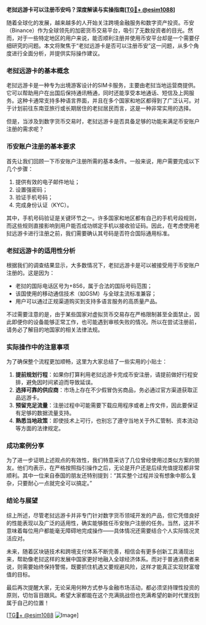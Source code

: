 **老挝远游卡可以注册币安吗？深度解读与实操指南[[TG💪+ @esim1088](https://t.me/s/esim1088)]**

随着全球化的发展，越来越多的人开始关注跨境金融服务和数字资产投资。币安（Binance）作为全球领先的加密货币交易平台，吸引了无数投资者的目光。然而，对于一些特定地区的用户来说，能否顺利注册并使用币安平台却是一个需要仔细研究的问题。本文将聚焦于“老挝远游卡是否可以注册币安”这一问题，从多个角度进行全面分析，并提供实际操作建议。

### 老挝远游卡的基本概念

老挝远游卡是一种专为出境游客设计的SIM卡服务，主要由老挝当地运营商提供。它可以帮助用户在出国后保持通讯畅通，同时还能享受本地通话、短信及上网服务。这种卡通常支持多种语言界面，并且在多个国家和地区都得到了广泛认可。对于计划前往东南亚旅行或长期居住的老挝居民而言，这是一种非常实用的选择。

但是，当涉及到数字货币交易时，老挝远游卡是否具备足够的功能来满足币安账户注册的需求呢？

### 币安账户注册的基本要求

首先让我们回顾一下币安账户注册所需的基本条件。一般来说，用户需要完成以下几个步骤：

1. 提供有效的电子邮件地址；
2. 设置强密码；
3. 验证手机号码；
4. 完成身份认证（KYC）。

其中，手机号码验证是关键环节之一。许多国家和地区都有自己的手机号段规则，而这些规则直接影响到用户能否成功绑定手机以接收验证码。因此，在考虑使用老挝远游卡进行注册之前，我们需要确认其号码是否符合国际通用标准。

### 老挝远游卡的适用性分析

根据我们的调查结果显示，大多数情况下，老挝远游卡是可以被接受用于币安账户注册的。这是因为：
- 老挝的国际电话区号为+856，属于合法的国际号码范围；
- 该国使用的移动通信技术（如GSM）与全球主流标准兼容；
- 用户可以通过正规渠道购买到支持多语言服务的高质量产品。

不过需要注意的是，由于某些国家对虚拟货币交易存在严格限制甚至全面禁止，因此即便你的设备能够正常工作，也可能遇到审核失败的情况。所以在尝试注册前，请务必了解目的地国家的相关法律法规。

### 实际操作中的注意事项

为了确保整个流程更加顺畅，这里为大家总结了一些实用的小贴士：

1. **提前规划行程**：如果你打算利用老挝远游卡完成币安注册，请提前做好行程安排，避免因时间紧迫而导致延误。
2. **选择可靠的供应商**：市场上存在不少假冒伪劣商品，务必通过官方渠道获取正品远游卡。
3. **预留充足流量**：注册过程中可能需要下载应用程序或者上传文件，因此要保证有足够的数据流量支持。
4. **熟悉当地政策**：即使技术上可行，也别忘了遵守当地关于外汇管制、资本流动等方面的法律规定。

### 成功案例分享

为了进一步证明上述观点的有效性，我们特意采访了几位曾经使用过类似方案的朋友。他们均表示，在严格按照指引操作之后，无论是开户还是后续充值提现都非常顺利。其中一位来自泰国的朋友还特别提到：“其实整个过程并没有想象中那么复杂，只要耐心一点就完全可以搞定。”

### 结论与展望

综上所述，尽管老挝远游卡并非专门针对数字货币领域开发的产品，但它凭借良好的性能表现以及广泛的适用性，确实能够胜任币安账户注册的任务。当然，这并不意味着每位用户都能毫无障碍地完成操作——具体情况还需要结合个人实际情况灵活应对。

未来，随着区块链技术和跨境支付体系不断完善，相信会有更多创新工具涌现出来，帮助像老挝这样的发展中国家更好地融入全球经济体系。而对于普通消费者来说，则需要始终保持警惕，既要抓住机遇又要规避风险，这样才能真正实现财富增值的目标。

最后再次提醒大家，无论采用何种方式参与金融市场活动，都必须坚持理性投资的原则，切勿盲目跟风。希望大家都能在这个充满挑战但也充满希望的新时代里找到属于自己的位置！

[[TG💪+ @esim1088](https://t.me/s/esim1088) ![Image](https://i.postimg.cc/4NQfJmqS/Snipaste-2025-05-13-00-14-12.png)]